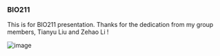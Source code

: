 ### BIO211
This is for BIO211 presentation. Thanks for the dedication from my group members, Tianyu Liu and Zehao Li ! 

![image]('https://github.com/Jiaming21/BIO211/Project流程图.png') 
